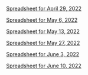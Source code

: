 <a href="https://docs.google.com/spreadsheets/d/1iKq-nDF7dYrtI8jYCqrnsxlBdbQGFT12fGJ2HpbntfU/edit?usp=sharing">Spreadsheet for April 29, 2022</a>

<a href="https://docs.google.com/spreadsheets/d/12ljS2jcBRMh1plbVEwVgOqB2RHuveHhIf3eBitPrEWM/edit?usp=sharing">Spreadsheet for May 6, 2022</a>

<a href="https://docs.google.com/spreadsheets/d/1TcpSKjp_cXBjNIavxVEnmKHjhmV7aUorpeIFKiyqiAM/edit?usp=sharing">Spreadsheet for May 13, 2022</a>

<a href="https://docs.google.com/spreadsheets/d/1PlwAXE2IUMYGG5mrWqgJnqUBntj0YcvteiD2bHeD0lE/edit?usp=sharing">Spreadsheet for May 27, 2022</a>

<a href="https://docs.google.com/spreadsheets/d/1W8GA0xTaqSigE1g9QzTvoEzqUa5L4byGUzq9bbvCV9Y/edit?usp=sharing">Spreadsheet for June 3, 2022</a>

<a href="https://docs.google.com/spreadsheets/d/17gqzA0xelOsWk6cJig4AforLzRzVzZ29M-rNCFhT890/edit?usp=sharing">Spreadsheet for June 10, 2022</a>
